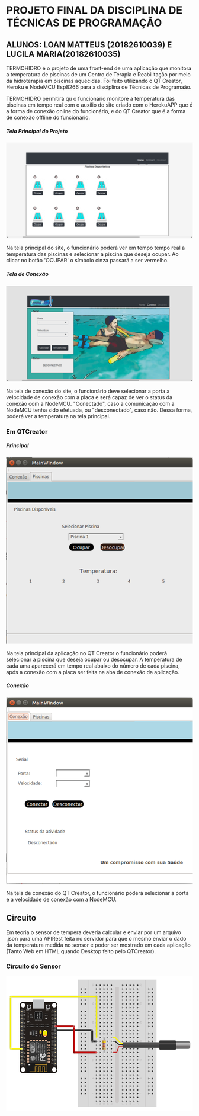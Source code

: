 # PROJETO FINAL DA DISCIPLINA DE TÉCNICAS DE PROGRAMAÇÃO
## ALUNOS: LOAN MATTEUS (20182610039) E LUCILA MARIA(20182610035)

TERMOHIDRO é o projeto de uma front-end de uma aplicação que monitora a temperatura de piscinas de um Centro de Terapia e Reabilitação por meio da hidroterapia em piscinas aquecidas. Foi feito utilizando o QT Creator, Heroku e NodeMCU Esp8266 para a disciplina de Técnicas de Programaão.

TERMOHIDRO permitirá qu o funcionário monitore a temperatura das piscinas em tempo real com o auxílio do site criado com o HerokuAPP que é a forma de conexão online do funcionário, e do QT Creator que é a forma de conexão offline do funcionário.

##### Tela Principal do Projeto
![Index.html1](/imgs/Index-Piscinas.png "Piscinas")

Na tela principal do site, o funcionário poderá ver em tempo tempo real a temperatura das piscinas e selecionar a piscina que deseja ocupar. Ao clicar no botão 'OCUPAR' o símbolo cinza passará a ser vermelho.

##### Tela de Conexão
![Index.html2](/imgs/Conexao.png "Conexao")

Na tela de conexão do site, o funcionário deve selecionar a porta a velocidade de conexão com a placa e será capaz de ver o status da conexão com a NodeMCU. "Conectado", caso a comunicação com a NodeMCU tenha sido efetuada, ou "desconectado", caso não. Dessa forma, poderá ver a temperatura na tela principal. 

### Em QTCreator
##### Principal
![MainWindow1](/imgs/MainWindow-Piscina.png "Piscinas")

Na tela principal da aplicação no QT Creator o funcionário poderá selecionar a piscina que deseja ocupar ou desocupar. A temperatura de cada uma aparecerá em tempo real abaixo do número de cada piscina, após a conexão com a placa ser feita na aba de conexão da aplicação.

##### Conexão
![MainWindow2](/imgs/MainWindow-Conexao.png "Conexao")

Na tela de conexão do QT Creator, o funcionário poderá selecionar a porta e a velocidade de conexão com a NodeMCU.

## Circuito

Em teoria o sensor de tempera deveria calcular e enviar por um arquivo .json para uma APIRest feita no servidor para que o mesmo enviar o dado da temperatura medida no sensor e poder ser mostrado em cada aplicação (Tanto Web em HTML quando Desktop feito pelo QTCreator).

### Circuito do Sensor
![Sensor](/imgs/circuito.png "Sensor/Circuito")
